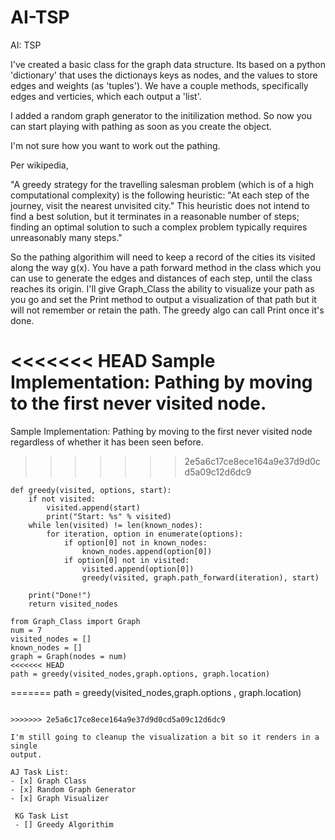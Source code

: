 # AI-TSP
AI: TSP

I\'ve created a basic class for the graph data structure. Its based on a python 
'dictionary' that uses the dictionays keys as nodes, and the values to store 
edges and weights (as 'tuples'). We have a couple methods, specifically edges and 
verticies, which each output a 'list'. 

I added a random graph generator to the initilization method. So now you can start playing with pathing 
as soon as you create the object. 

I\'m not sure how you want to work out the pathing. 

Per wikipedia, 

"A greedy strategy for the travelling salesman problem (which is of a 
high computational complexity) is the following heuristic: "At each step of 
the journey, visit the nearest unvisited city." This heuristic does not 
intend to find a best solution, but it terminates in a reasonable number of 
steps; finding an optimal solution to such a complex problem typically 
requires unreasonably many steps." 

So the pathing algorithim will need to keep a record of the cities its visited
along the way g(x). You have a path forward method in the class which you can 
use to generate the edges and distances of each step, until the class reaches
its origin. I\'ll give Graph_Class the ability to visualize your path
as you go and set the Print method to output a visualization of that path but it will not remember or retain the path.
The greedy algo can call Print once it\'s done. 

<<<<<<< HEAD
Sample Implementation: Pathing by moving to the first never visited node.
=======
Sample Implementation: Pathing by moving to the first never visited node regardless of 
whether it has been seen before. 
>>>>>>> 2e5a6c17ce8ece164a9e37d9d0cd5a09c12d6dc9

```
def greedy(visited, options, start):
    if not visited:
        visited.append(start)
        print("Start: %s" % visited)
    while len(visited) != len(known_nodes):
        for iteration, option in enumerate(options):
            if option[0] not in known_nodes:
                known_nodes.append(option[0])
            if option[0] not in visited:
                visited.append(option[0])
                greedy(visited, graph.path_forward(iteration), start)

    print("Done!")
    return visited_nodes

from Graph_Class import Graph
num = 7
visited_nodes = []
known_nodes = []   
graph = Graph(nodes = num)
<<<<<<< HEAD
path = greedy(visited_nodes,graph.options, graph.location)                
``` 
=======
path = greedy(visited_nodes,graph.options , graph.location)                
            
      

```

>>>>>>> 2e5a6c17ce8ece164a9e37d9d0cd5a09c12d6dc9

I'm still going to cleanup the visualization a bit so it renders in a single
output. 

AJ Task List:
- [x] Graph Class
- [x] Random Graph Generator
- [x] Graph Visualizer
 
 KG Task List
 - [] Greedy Algorithim 




